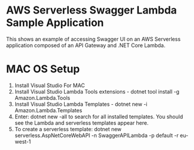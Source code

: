 # AWS Serverless Swagger Lambda Sample Application

This shows an example of accessing Swagger UI on an AWS Serverless application composed of an API Gateway and .NET Core Lambda.

# MAC OS Setup

1. Install Visual Studio For MAC
2. Install Visual Studio Lambda Tools extensions - dotnet tool install -g Amazon.Lambda.Tools
3. Install Visual Studio Lambda Templates - dotnet new -i Amazon.Lambda.Templates
4. Enter: dotnet new -all to search for all installed templates. You should see the Lambda and serverless templates appear here.
5. To create a serverless template: dotnet new serverless.AspNetCoreWebAPI -n SwaggerAPILambda -p default -r eu-west-1